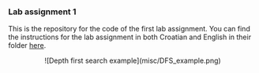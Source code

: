 ### Lab assignment 1

This is the repository for the code of the first lab assignment. You can find the instructions for the lab assignment in both Croatian and English in their folder [here](lab1/instructions/).
<p align="center">
![Depth first search example](misc/DFS_example.png)
</p>

